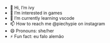 - 👋 Hi, I’m ivy
- 👀 I’m interested in games
- 🌱 I’m currently learning vscode
- 📫 How to reach me @piechypie on instagram
- 😄 Pronouns: she/her
- ⚡ Fun fact: eu falo alemão

<!---
ivyburkhardt/ivyburkhardt is a ✨ special ✨ repository because its `README.md` (this file) appears on your GitHub profile.
You can click the Preview link to take a look at your changes.
--->
